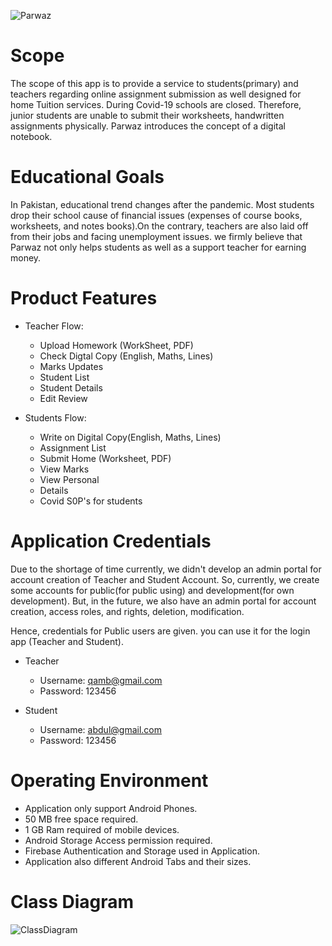 
![Parwaz](https://i.stack.imgur.com/57CXz.jpg)

# Scope
The scope of this app is to provide a service to students(primary) and teachers regarding online assignment submission as well designed for home Tuition services. During Covid-19 schools are closed. Therefore, junior students are unable to submit their worksheets, handwritten assignments physically. Parwaz introduces the concept of a digital notebook.

# Educational Goals
In Pakistan, educational trend changes after the pandemic. Most students drop their school cause of financial issues (expenses of course books, worksheets, and notes books).On the contrary, teachers are also laid off from their jobs and facing unemployment issues. we firmly believe that Parwaz not only helps students as well as a support teacher for earning money.

# Product Features
- Teacher Flow:
  - Upload Homework (WorkSheet, PDF)
  - Check Digtal Copy (English, Maths, Lines)
  - Marks Updates
  - Student List
  - Student Details
  - Edit Review

- Students Flow:
  - Write on Digital Copy(English, Maths, Lines)
  - Assignment List
  - Submit Home (Worksheet, PDF)
  - View Marks
  - View Personal
  - Details
  - Covid S0P's for students 

# Application Credentials
Due to the shortage of time currently, we didn't develop an admin portal for account creation of Teacher and Student Account. So, currently, we create some accounts for public(for public using) and development(for own development). But, in the future, we also have an admin portal for account creation, access roles, and rights, deletion, modification.

Hence, credentials for Public users are given. you can use it for the login app (Teacher and Student).

- Teacher
  - Username: qamb@gmail.com
  - Password: 123456

- Student
  - Username: abdul@gmail.com 
  - Password: 123456

# Operating Environment
- Application only support Android Phones.
- 50 MB free space required.
- 1 GB Ram required of mobile devices.
- Android Storage Access permission required.
- Firebase Authentication and Storage used in Application.
- Application also different Android Tabs and their sizes.

# Class Diagram

![ClassDiagram](https://i.stack.imgur.com/OXVga.png)

